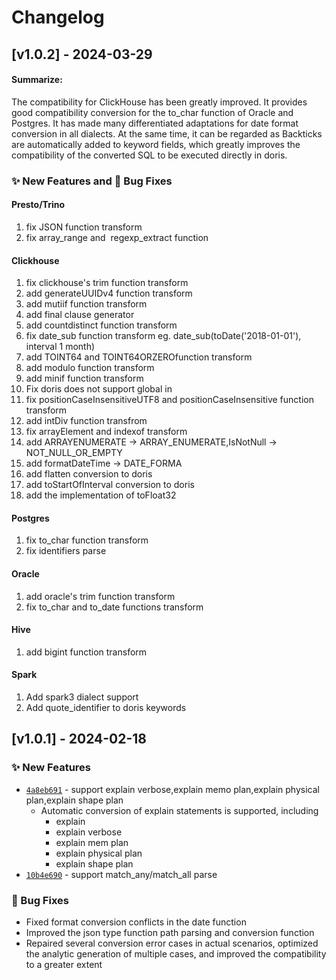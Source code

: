 Changelog
=========
## [v1.0.2] - 2024-03-29
#### Summarize:
The compatibility for ClickHouse has been greatly improved. It provides good compatibility conversion for the to_char function of Oracle and Postgres. It has made many differentiated adaptations for date format conversion in all dialects. At the same time, it can be regarded as Backticks are automatically added to keyword fields, which greatly improves the compatibility of the converted SQL to be executed directly in doris.
### :sparkles: New Features and :bug: Bug Fixes
#### Presto/Trino
  1. fix JSON function transform 
  2. fix array_range and  regexp_extract function
#### Clickhouse
  1. fix clickhouse's trim function transform
  2. add generateUUIDv4 function transform
  3. add mutiif function transform
  4. add final clause generator
  5. add countdistinct function transform
  6. fix date_sub function transform eg.  date_sub(toDate('2018-01-01'), interval 1 month)
  7. add TOINT64 and TOINT64ORZEROfunction transform
  8. add modulo function transform
  9. add minif function transform
  10. Fix doris does not support global in
  11. fix positionCaseInsensitiveUTF8 and positionCaseInsensitive function transform
  12. add intDiv function transfrom
  13. fix arrayElement and indexof  transform
  14. add ARRAYENUMERATE -> ARRAY_ENUMERATE,IsNotNull -> NOT_NULL_OR_EMPTY
  15. add formatDateTime -> DATE_FORMA
  16. add flatten conversion to doris
  17. add toStartOfInterval conversion to doris
  18. add the implementation of toFloat32
#### Postgres
  1. fix to_char function transform
  2. fix identifiers parse
#### Oracle
  1. add oracle's trim function transform
  2. fix to_char and to_date functions transform
#### Hive
  1. add bigint function transform
#### Spark
  1. Add spark3 dialect support
  2. Add quote_identifier to doris keywords


## [v1.0.1] - 2024-02-18
### :sparkles: New Features
- [`4a8eb691`](https://github.com/selectdb/sqlglot/commit/4a8eb691961e624a7b5d569b2bd8a67386235788) - support explain verbose,explain memo plan,explain physical plan,explain shape plan
  - Automatic conversion of explain statements is supported, including
    - explain
    - explain verbose
    - explain mem plan
    - explain physical plan
    - explain shape plan
- [`10b4e690`](https://github.com/selectdb/sqlglot/commit/10b4e6900913ec4b08b80ebbd254a4b054cb4976) - support match_any/match_all parse
### :bug: Bug Fixes
- Fixed format conversion conflicts in the date function 
- Improved the json type function path parsing and conversion function 
- Repaired several conversion error cases in actual scenarios, optimized the analytic generation of multiple cases, and improved the compatibility to a greater extent